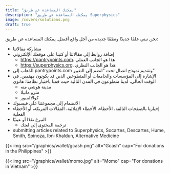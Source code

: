 ```yaml
---
title: "يمكنك المساعدة عن طريق"
description: "يمكنك المساعدة عن طريق Superphysics"
image: /covers/solutions.png
draft: true
---
```



نحن نبني علمًا جديدًا ونظمًا جديدة من أجل واقع أفضل. يمكنك المساعدة عن طريق:

- مشاركة مقالاتنا
- إضافة روابط إلى مقالاتنا أو كتبنا على موقعك الإلكتروني
  - https://pantrypoints.com. هذا هو الجانب العملي
  - https://superphysics.org. هذا هو الجانب النظري
- الذهاب إلى pantrypoints.com وتقديم نموذج اتصال تحت "انضم إلى التغيير"
- الإشارة إلى المؤسسات والجامعات أو المتطوعين الذين قد يكونون مهتمين. في الوقت الحالي، لدينا متطوعون في المدن التالية حيث قمنا باختبار نظامنا:
هانوي
  - مدينة هوشي منه
  - مترو مانيلا
  - كوالالمبور
- الانضمام إلى مجموعتنا على فيسبوك
- إخبارنا بالصفحات التالفة، الأخطاء، الأخطاء الإملائية، المقالات المربكة، أو الأخطاء الفعلية
- التبرع نقدًا أو عينيًا
  - ترجمة المحتوى إلى لغتك
- submitting articles related to Superphysics, Socartes, Descartes, Hume, Smith, Spinoza, Ibn-Khaldun, Alternative Medicine

{{< img src="/graphics/wallet/gcash.png" alt="Gcash" cap="For donations in the Philippines" >}}

{{< img src="/graphics/wallet/momo.jpg" alt="Momo" cap="For donations in Vietnam" >}}

